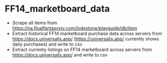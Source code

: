# FF14_marketboard_data
- Scrape all items from https://na.finalfantasyxiv.com/lodestone/playguide/db/item 
- Extract historical FF14 marketboard purchase data across servers from https://docs.universalis.app/ (https://universalis.app/ currently shows daily purchases) and write to csv
- Extract currenty listings on FF14 marketboard across servers from https://docs.universalis.app/ and write to csv
